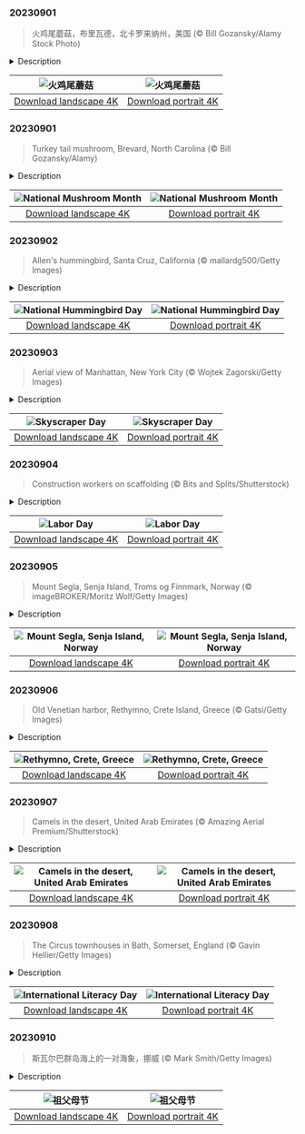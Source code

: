

### 20230901

> 火鸡尾蘑菇，布里瓦德，北卡罗来纳州，美国 (© Bill Gozansky/Alamy Stock Photo)

<details>
<summary>Description</summary>

> 当蘑菇委员会决定给这些用途广泛的蘑菇们设立一个全国性的节日的时候，他们认为9月是最合适的月份——因为这个时候，宾夕法尼亚州就有一个蘑菇节。美国蘑菇月旨在强调蘑菇的重要性，并鼓励大家去了解蘑菇，分辨毒蘑菇和可食用蘑菇。今天照片上这种蘑菇因长得像火鸡尾巴，因而得名火鸡尾蘑菇，在中国传统医学中可入药。最近的研究也表明，火鸡尾蘑菇还具有抗肿瘤的特性，有助于增强免疫系统。此外，蘑菇还是很有营养价值的食物，从波多贝罗蘑菇到香菇，可食用的蘑菇有成千上万种。无论是煎炒、做馅、切片、还是做披萨或是做汤，蘑菇总能在餐桌上找到它的一席之地。
> 
> 
> 
> 

</details>

| ![火鸡尾蘑菇](https://cn.bing.com/th?id=OHR.TurkeyTailMush_ZH-CN9683744281_UHD.jpg&pid=hp&w=400&h=224&rs=1&c=4) | ![火鸡尾蘑菇](https://cn.bing.com/th?id=OHR.TurkeyTailMush_ZH-CN9683744281_1080x1920.jpg&pid=hp&w=155&h=315&rs=1&c=4) |
|:---------:|:---------:|
| [Download landscape 4K](https://cn.bing.com/th?id=OHR.TurkeyTailMush_ZH-CN9683744281_UHD.jpg) | [Download portrait 4K](https://cn.bing.com/th?id=OHR.TurkeyTailMush_ZH-CN9683744281_1080x1920.jpg) |

### 20230901

> Turkey tail mushroom, Brevard, North Carolina (© Bill Gozansky/Alamy)

<details>
<summary>Description</summary>

> When the Mushroom Council decided it was high time to 'champignon' these versatile fungi, they settled on September as the perfect time to do so. National Mushroom Month highlights their importance and encourages you to know your mushrooms. For example, poisonous jack-o'-lantern mushrooms are sometimes misidentified as edible chanterelles. Others have medicinal properties like today's homepage species, turkey tail, used to treat lung conditions in traditional Chinese medicine. Recent research showed them exhibiting anti-tumor properties and helping fortify the immune system. Other mushrooms make great meal additions, and from portobello to shiitake mushrooms, there are thousands of edible species out there. Sautéed, stuffed, sliced, on a pizza, or in soup, it is time to bring some umami fun(gi) to your plate!
> 
> 
> 
> 

</details>

| ![National Mushroom Month](https://cn.bing.com/th?id=OHR.TurkeyTailMush_EN-US2958542405_UHD.jpg&pid=hp&w=400&h=224&rs=1&c=4) | ![National Mushroom Month](https://cn.bing.com/th?id=OHR.TurkeyTailMush_EN-US2958542405_1080x1920.jpg&pid=hp&w=155&h=315&rs=1&c=4) |
|:---------:|:---------:|
| [Download landscape 4K](https://cn.bing.com/th?id=OHR.TurkeyTailMush_EN-US2958542405_UHD.jpg) | [Download portrait 4K](https://cn.bing.com/th?id=OHR.TurkeyTailMush_EN-US2958542405_1080x1920.jpg) |

### 20230902

> Allen's hummingbird, Santa Cruz, California (© mallardg500/Getty Images)

<details>
<summary>Description</summary>

> It's National Hummingbird Day, a day to celebrate these tiny wonders. Their colorful plumage and ability to hover mid-air make them particularly eye-catching. The rapid flapping of their wings—an average of 53 times a second—creates their trademark humming sound and works up quite an appetite: These little birdies can feed every 10–15 minutes! Today's homepage star is an Allen's hummingbird, which grows to about 3.5 inches in length and is found along the west coast of North America, most commonly in California. National Hummingbird Day aims to boost the preservation of these mini marvels, by protecting them and their habitat.
> 
> 
> 
> 

</details>

| ![National Hummingbird Day](https://cn.bing.com/th?id=OHR.TinyHummer_EN-US3171586787_UHD.jpg&pid=hp&w=400&h=224&rs=1&c=4) | ![National Hummingbird Day](https://cn.bing.com/th?id=OHR.TinyHummer_EN-US3171586787_1080x1920.jpg&pid=hp&w=155&h=315&rs=1&c=4) |
|:---------:|:---------:|
| [Download landscape 4K](https://cn.bing.com/th?id=OHR.TinyHummer_EN-US3171586787_UHD.jpg) | [Download portrait 4K](https://cn.bing.com/th?id=OHR.TinyHummer_EN-US3171586787_1080x1920.jpg) |

### 20230903

> Aerial view of Manhattan, New York City (© Wojtek Zagorski/Getty Images)

<details>
<summary>Description</summary>

> Skyscraper Day pays tribute to the towering architectural wonders that dominate our city skylines. Observed on September 3, it also marks the birthday of Louis Henry Sullivan, a pioneer of modern architecture who is often called the 'father of skyscrapers.' Found in the world's biggest cities, skyscrapers serve as symbols of progress, ambition, and reaching new heights. Manhattan, the dense, vibrant heart of New York City, boasts a mesmerizing skyline with an array of iconic skyscrapers. These structures, like the Empire State Building, One World Trade Center, and the Chrysler Building, define the city's architectural and cultural legacy and captivate millions of visitors every year.
> 
> 
> 
> 

</details>

| ![Skyscraper Day](https://cn.bing.com/th?id=OHR.ManhattanAerial_EN-US3290111355_UHD.jpg&pid=hp&w=400&h=224&rs=1&c=4) | ![Skyscraper Day](https://cn.bing.com/th?id=OHR.ManhattanAerial_EN-US3290111355_1080x1920.jpg&pid=hp&w=155&h=315&rs=1&c=4) |
|:---------:|:---------:|
| [Download landscape 4K](https://cn.bing.com/th?id=OHR.ManhattanAerial_EN-US3290111355_UHD.jpg) | [Download portrait 4K](https://cn.bing.com/th?id=OHR.ManhattanAerial_EN-US3290111355_1080x1920.jpg) |

### 20230904

> Construction workers on scaffolding (© Bits and Splits/Shutterstock)

<details>
<summary>Description</summary>

> Labor Day is a well-earned day of rest for many workers across America. The food we eat, the shelter over our heads, and the transportation that moves us around all exist thanks to our collective labor. Organized labor movements grew in the 19th century, along with calls for a day to honor workers' contributions. The first Labor Day was celebrated with a parade in New York City in September 1882 and similar events spread throughout the country. In 1894, President Grover Cleveland signed a bill declaring the first Monday in September as Labor Day. Today, Labor Day marks the unofficial end of summer, but let's not forget to take a moment to give thanks for the work we all put in to take care of our communities, our families, and ourselves.
> 
> 
> 
> 

</details>

| ![Labor Day](https://cn.bing.com/th?id=OHR.LaborDayWorkers_EN-US3448430770_UHD.jpg&pid=hp&w=400&h=224&rs=1&c=4) | ![Labor Day](https://cn.bing.com/th?id=OHR.LaborDayWorkers_EN-US3448430770_1080x1920.jpg&pid=hp&w=155&h=315&rs=1&c=4) |
|:---------:|:---------:|
| [Download landscape 4K](https://cn.bing.com/th?id=OHR.LaborDayWorkers_EN-US3448430770_UHD.jpg) | [Download portrait 4K](https://cn.bing.com/th?id=OHR.LaborDayWorkers_EN-US3448430770_1080x1920.jpg) |

### 20230905

> Mount Segla, Senja Island, Troms og Finnmark, Norway (© imageBROKER/Moritz Wolf/Getty Images)

<details>
<summary>Description</summary>

> A beautiful island popularly known as 'Norway in miniature,' Senja's diverse landscape boasts mountainous terrain as well as lush greenery. At 600 square miles, it is Norway's second-largest island, connected to the mainland by the Gisund Bridge. The most notable spot on Senja is pictured today, Mount Segla, a magnificent peak that is visited frequently in summer, with a trail starting in Fjordgård, a fishing village in the north of Senja. It's a tough hike to the top, more than 2,000 feet above sea level. Other tourist attractions include Ånderdalen National Park and Tranøya, an island off the south coast of Senja known for its tranquility.
> 
> 
> 
> 

</details>

| ![Mount Segla, Senja Island, Norway](https://cn.bing.com/th?id=OHR.MountSegla_EN-US3570750349_UHD.jpg&pid=hp&w=400&h=224&rs=1&c=4) | ![Mount Segla, Senja Island, Norway](https://cn.bing.com/th?id=OHR.MountSegla_EN-US3570750349_1080x1920.jpg&pid=hp&w=155&h=315&rs=1&c=4) |
|:---------:|:---------:|
| [Download landscape 4K](https://cn.bing.com/th?id=OHR.MountSegla_EN-US3570750349_UHD.jpg) | [Download portrait 4K](https://cn.bing.com/th?id=OHR.MountSegla_EN-US3570750349_1080x1920.jpg) |

### 20230906

> Old Venetian harbor, Rethymno, Crete Island, Greece (© Gatsi/Getty Images)

<details>
<summary>Description</summary>

> The Venetian harbor in the Old Town of Rethymno, on the Greek island of Crete, invites you to time travel through history. Its Egyptian lighthouse and Turkish elements are proof of different nations leaving their mark on Crete's old port. Forged in the 14th century under Venetian rule, this port has long served as a bustling hub for commerce and enterprise. For today's visitors, a replica of an old wooden sailing ship offers a full historic adventure. For a nostalgic inland experience, visit the 16th-century Fortezza, Rethymno's Venetian fortress. The citadel is visible from every corner of the town and offers a panoramic view of Rethymno.
> 
> 
> 
> 

</details>

| ![Rethymno, Crete, Greece](https://cn.bing.com/th?id=OHR.CreteHarbor_EN-US3759550362_UHD.jpg&pid=hp&w=400&h=224&rs=1&c=4) | ![Rethymno, Crete, Greece](https://cn.bing.com/th?id=OHR.CreteHarbor_EN-US3759550362_1080x1920.jpg&pid=hp&w=155&h=315&rs=1&c=4) |
|:---------:|:---------:|
| [Download landscape 4K](https://cn.bing.com/th?id=OHR.CreteHarbor_EN-US3759550362_UHD.jpg) | [Download portrait 4K](https://cn.bing.com/th?id=OHR.CreteHarbor_EN-US3759550362_1080x1920.jpg) |

### 20230907

> Camels in the desert, United Arab Emirates (© Amazing Aerial Premium/Shutterstock)

<details>
<summary>Description</summary>

> Desert-dwelling camels have been central to lives in the United Arab Emirates for thousands of years. A key mode of transportation for Bedouins, camels long helped them traverse the sweltering sands in search of water and supplies. These dromedaries were also used as currency to fulfill obligations such as dowries or zakat, an annual charitable fee in Muslim communities. Camel milk is a valuable and nutritious ingredient in many recipes in the region, while camel racing keeps people entertained to this day, illustrating the versatility of these hardy creatures.
> 
> 
> 
> 

</details>

| ![Camels in the desert, United Arab Emirates](https://cn.bing.com/th?id=OHR.CamelsAbove_EN-US3904666620_UHD.jpg&pid=hp&w=400&h=224&rs=1&c=4) | ![Camels in the desert, United Arab Emirates](https://cn.bing.com/th?id=OHR.CamelsAbove_EN-US3904666620_1080x1920.jpg&pid=hp&w=155&h=315&rs=1&c=4) |
|:---------:|:---------:|
| [Download landscape 4K](https://cn.bing.com/th?id=OHR.CamelsAbove_EN-US3904666620_UHD.jpg) | [Download portrait 4K](https://cn.bing.com/th?id=OHR.CamelsAbove_EN-US3904666620_1080x1920.jpg) |

### 20230908

> The Circus townhouses in Bath, Somerset, England (© Gavin Hellier/Getty Images)

<details>
<summary>Description</summary>

> Jane Austen, author of 'Pride and Prejudice,' is one of the best-known writers in English literature, so it's not a surprise that there are multiple festivals honoring her legacy. The largest is held here, in the English city of Bath, where Austen lived from 1801 to 1806. On September 8, International Literacy Day, the city begins its annual 10-day Jane Austen Festival with hundreds of Austen fans walking the streets dressed in costumes from Britain's Regency era, in the early 19th century.
> 
> International Literacy Day has been celebrated since 1967 and aims to highlight the importance of literacy to individuals and society. A global conference is held in Paris, France, including the awards ceremony of UNESCO's International Literacy Prizes.
> 
> 

</details>

| ![International Literacy Day](https://cn.bing.com/th?id=OHR.BathCircus_EN-US1560951776_UHD.jpg&pid=hp&w=400&h=224&rs=1&c=4) | ![International Literacy Day](https://cn.bing.com/th?id=OHR.BathCircus_EN-US1560951776_1080x1920.jpg&pid=hp&w=155&h=315&rs=1&c=4) |
|:---------:|:---------:|
| [Download landscape 4K](https://cn.bing.com/th?id=OHR.BathCircus_EN-US1560951776_UHD.jpg) | [Download portrait 4K](https://cn.bing.com/th?id=OHR.BathCircus_EN-US1560951776_1080x1920.jpg) |

### 20230910

> 斯瓦尔巴群岛海上的一对海象，挪威 (© Mark Smith/Getty Images)

<details>
<summary>Description</summary>

> 今天是祖父母节，你有没有给奶奶爷爷打个电话呢？自1978年以来，祖父母节成为了美国的全国性节日，旨在让人们表达对祖父母的敬意，唤起晚辈对长者的重视。祖父母们人生经验丰富，总是在家庭中扮演着智者的角色。提及智者，人们脑中通常会浮现一个留着长胡须的老人。在许多文化中，胡须也代表着智慧。今天照片里的海象也长着胡须，不过比起“象征智慧”，海象的胡须倒是有更实际的用处——寻找食物。
> 
> 
> 
> 

</details>

| ![祖父母节](https://cn.bing.com/th?id=OHR.WalrusSvalbard_ZH-CN6343458320_UHD.jpg&pid=hp&w=400&h=224&rs=1&c=4) | ![祖父母节](https://cn.bing.com/th?id=OHR.WalrusSvalbard_ZH-CN6343458320_1080x1920.jpg&pid=hp&w=155&h=315&rs=1&c=4) |
|:---------:|:---------:|
| [Download landscape 4K](https://cn.bing.com/th?id=OHR.WalrusSvalbard_ZH-CN6343458320_UHD.jpg) | [Download portrait 4K](https://cn.bing.com/th?id=OHR.WalrusSvalbard_ZH-CN6343458320_1080x1920.jpg) |